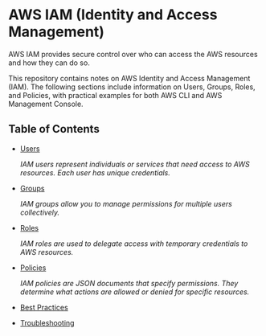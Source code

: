 # AWS IAM (Identity and Access Management)

AWS IAM provides secure control over who can access the AWS resources and how they can do so.

This repository contains notes on AWS Identity and Access Management (IAM). The following sections include information on Users, Groups, Roles, and Policies, with practical examples for both AWS CLI and AWS Management Console.

## Table of Contents
- [Users](Users.md)

  *IAM users represent individuals or services that need access to AWS resources. Each user has unique credentials.*

- [Groups](Groups.md)

  *IAM groups allow you to manage permissions for multiple users collectively.*
- [Roles](Roles.md)

  *IAM roles are used to delegate access with temporary credentials to AWS resources.*
- [Policies](Policie.md)

  *IAM policies are JSON documents that specify permissions. They determine what actions are allowed or denied for specific resources.*
- [Best Practices](Best-Practices.md)
- [Troubleshooting](TroubleShooting.md)



